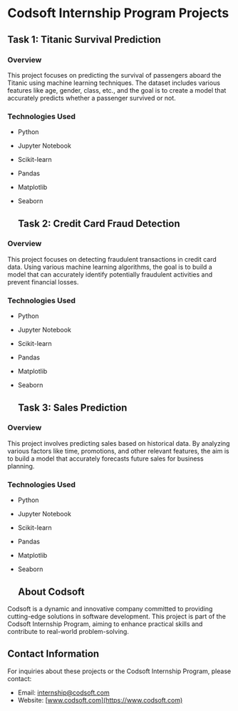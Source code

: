 # Codsoft Internship Program Projects

## Task 1: Titanic Survival Prediction

### Overview
This project focuses on predicting the survival of passengers aboard the Titanic using machine learning techniques. The dataset includes various features like age, gender, class, etc., and the goal is to create a model that accurately predicts whether a passenger survived or not.

### Technologies Used
- Python
- Jupyter Notebook
- Scikit-learn
- Pandas
- Matplotlib
- Seaborn

  ## Task 2: Credit Card Fraud Detection

### Overview
This project focuses on detecting fraudulent transactions in credit card data. Using various machine learning algorithms, the goal is to build a model that can accurately identify potentially fraudulent activities and prevent financial losses.

### Technologies Used
- Python
- Jupyter Notebook
- Scikit-learn
- Pandas
- Matplotlib
- Seaborn

  ## Task 3: Sales Prediction

### Overview
This project involves predicting sales based on historical data. By analyzing various factors like time, promotions, and other relevant features, the aim is to build a model that accurately forecasts future sales for business planning.

### Technologies Used
- Python
- Jupyter Notebook
- Scikit-learn
- Pandas
- Matplotlib
- Seaborn

  ## About Codsoft
Codsoft is a dynamic and innovative company committed to providing cutting-edge solutions in software development. This project is part of the Codsoft Internship Program, aiming to enhance practical skills and contribute to real-world problem-solving.

## Contact Information
For inquiries about these projects or the Codsoft Internship Program, please contact:
- Email: internship@codsoft.com
- Website: [www.codsoft.com](https://www.codsoft.com)
